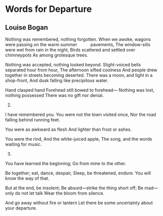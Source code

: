 # Words for Departure
## Louise Bogan
Nothing was remembered, nothing forgotten.
When we awoke, wagons were passing on the warm summer
          pavements,
The window-sills were wet from rain in the night,
Birds scattered and settled over chimneypots
As among grotesque trees.

Nothing was accepted, nothing looked beyond.
Slight-voiced bells separated hour from hour,
The afternoon sifted coolness
And people drew together in streets becoming deserted.
There was a moon, and light in a shop-front,
And dusk falling like precipitous water.

Hand clasped hand
Forehead still bowed to forehead—
Nothing was lost, nothing possessed
There was no gift nor denial.

2.
I have remembered you.
You were not the town visited once,
Nor the road falling behind running feet.

You were as awkward as flesh
And lighter than frost or ashes.

You were the rind,
And the white-juiced apple,
The song, and the words waiting for music.

3.
You have learned the beginning;
Go from mine to the other.

Be together; eat, dance, despair,
Sleep, be threatened, endure.
You will know the way of that.

But at the end, be insolent;
Be absurd—strike the thing short off;
Be mad—only do not let talk
Wear the bloom from silence.

And go away without fire or lantern
Let there be some uncertainty about your departure.